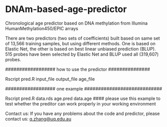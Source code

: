 # DNAm-based-age-predictor
Chronological age predictor based on DNA methylation from Illumina HumanMethylation450/EPIC arrays 

There are two predictors (two sets of coefficients) built based on same set of 13,566 training samples, but using different methods. One is based on Elastic Net, the other is based on best linear unbiased prediction (BLUP). 515 probes have been selected by Elastic Net and BLUP used all (319,607) probes.  

################## how to use the predictor ###############

Rscript pred.R input_file output_file age_file


################## one example ############################

Rscript pred.R data.rds age.pred data.age     #### please use this example to test whether the preditor can work properly in your working environment


Contact us: If you have any problems about the code and predictor, please contact us: q.zhang@uq.edu.au
